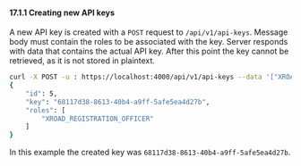 #### 17.1.1 Creating new API keys

A new API key is created with a `POST` request to `/api/v1/api-keys`. Message body must contain the roles to be
associated with the key. Server responds with data that contains the actual API key. After this point the key
cannot be retrieved, as it is not stored in plaintext.

```bash
curl -X POST -u : https://localhost:4000/api/v1/api-keys --data '["XROAD_REGISTRATION_OFFICER"]' --header "Content-Type: application/json" -k
{
    "id": 5,
    "key": "68117d38-8613-40b4-a9ff-5afe5ea4d27b",
    "roles": [
        "XROAD_REGISTRATION_OFFICER"
    ]
}

```

In this example the created key was `68117d38-8613-40b4-a9ff-5afe5ea4d27b`.